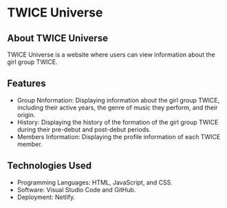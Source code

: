 # TWICE Universe

## About TWICE Universe

TWICE Universe is a website where users can view information about the girl group TWICE.

## Features

- Group Nnformation: Displaying information about the girl group TWICE, including their active years, the genre of music they perform, and their origin.
- History: Displaying the history of the formation of the girl group TWICE during their pre-debut and post-debut periods.
- Members Information: Displaying the profile information of each TWICE member.

## Technologies Used

- Programming Languages: HTML, JavaScript, and CSS.
- Software: Visual Studio Code and GitHub.
- Deployment: Netlify.
